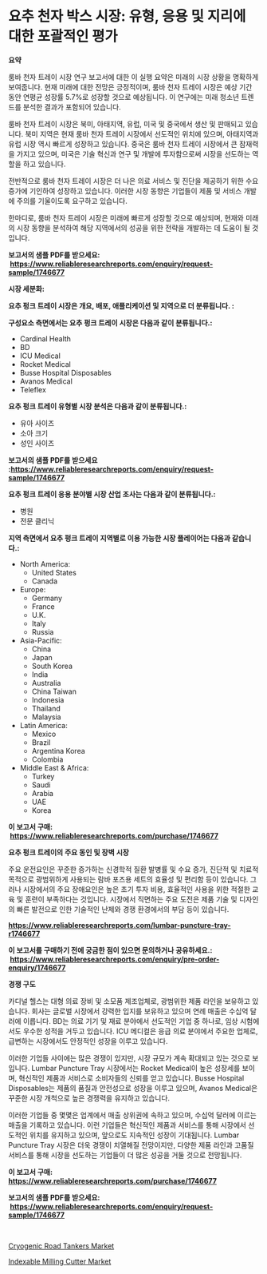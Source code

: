 <p><h1>요추 천자 박스 시장: 유형, 응용 및 지리에 대한 포괄적인 평가</h1></p><p><strong>요약</strong></p>
<p><p>룸바 천자 트레이 시장 연구 보고서에 대한 이 실행 요약은 미래의 시장 상황을 명확하게 보여줍니다. 현재 미래에 대한 전망은 긍정적이며, 룸바 천자 트레이 시장은 예상 기간 동안 연평균 성장률 5.7%로 성장할 것으로 예상됩니다. 이 연구에는 미래 청소년 트렌드를 분석한 결과가 포함되어 있습니다.</p><p>룸바 천자 트레이 시장은 북미, 아태지역, 유럽, 미국 및 중국에서 생산 및 판매되고 있습니다. 북미 지역은 현재 룸바 천자 트레이 시장에서 선도적인 위치에 있으며, 아태지역과 유럽 시장 역시 빠르게 성장하고 있습니다. 중국은 룸바 천자 트레이 시장에서 큰 잠재력을 가지고 있으며, 미국은 기술 혁신과 연구 및 개발에 투자함으로써 시장을 선도하는 역할을 하고 있습니다.</p><p>전반적으로 룸바 천자 트레이 시장은 더 나은 의료 서비스 및 진단을 제공하기 위한 수요 증가에 기인하여 성장하고 있습니다. 이러한 시장 동향은 기업들이 제품 및 서비스 개발에 주의를 기울이도록 요구하고 있습니다.</p><p>한마디로, 룸바 천자 트레이 시장은 미래에 빠르게 성장할 것으로 예상되며, 현재와 미래의 시장 동향을 분석하여 해당 지역에서의 성공을 위한 전략을 개발하는 데 도움이 될 것입니다.</p></p>
<p><strong>보고서의 샘플 PDF를 받으세요: &nbsp;<a href="https://www.reliableresearchreports.com/enquiry/request-sample/1746677">https://www.reliableresearchreports.com/enquiry/request-sample/1746677</a></strong></p>
<p><strong>시장 세분화:</strong></p>
<p><strong> 요추 펑크 트레이 시장은 개요, 배포, 애플리케이션 및 지역으로 더 분류됩니다. :</strong></p>
<p><strong>구성요소 측면에서는 요추 펑크 트레이 시장은 다음과 같이 분류됩니다.:</strong></p>
<p><ul><li>Cardinal Health</li><li>BD</li><li>ICU Medical</li><li>Rocket Medical</li><li>Busse Hospital Disposables</li><li>Avanos Medical</li><li>Teleflex</li></ul></p>
<p><strong> 요추 펑크 트레이 유형별 시장 분석은 다음과 같이 분류됩니다.:</strong></p>
<p><ul><li>유아 사이즈</li><li>소아 크기</li><li>성인 사이즈</li></ul></p>
<p><strong>보고서의 샘플 PDF를 받으세요 :<a href="https://www.reliableresearchreports.com/enquiry/request-sample/1746677">https://www.reliableresearchreports.com/enquiry/request-sample/1746677</a></strong></p>
<p><strong> 요추 펑크 트레이 응용 분야별 시장 산업 조사는 다음과 같이 분류됩니다.:</strong></p>
<p><ul><li>병원</li><li>전문 클리닉</li></ul></p>
<p><strong>지역 측면에서 요추 펑크 트레이 지역별로 이용 가능한 시장 플레이어는 다음과 같습니다.:</strong></p>
<p><ul>
    <li>
        North America:
        <ul>
            <li>United States</li>
            <li>Canada</li>
        </ul>
    </li>
    <li>
        Europe:
        <ul>
            <li>Germany</li>
            <li>France</li>
            <li>U.K.</li>
            <li>Italy</li>
            <li>Russia</li>
        </ul>
    </li>
    <li>
        Asia-Pacific:
        <ul>
            <li>China</li>
            <li>Japan</li>
            <li>South Korea</li>
            <li>India</li>
            <li>Australia</li>
            <li>China Taiwan</li>
            <li>Indonesia</li>
            <li>Thailand</li>
            <li>Malaysia</li>
        </ul>
    </li>
    <li>
        Latin America:
        <ul>
            <li>Mexico</li>
            <li>Brazil</li>
            <li>Argentina Korea</li>
            <li>Colombia</li>
        </ul>
    </li>
    <li>
        Middle East & Africa:
        <ul>
            <li>Turkey</li>
            <li>Saudi</li>
            <li>Arabia</li>
            <li>UAE</li>
            <li>Korea</li>
        </ul>
    </li>
    </ul></p>
<p><strong>이 보고서 구매: &nbsp;<a href="https://www.reliableresearchreports.com/purchase/1746677">https://www.reliableresearchreports.com/purchase/1746677</a></strong></p>
<p><strong>요추 펑크 트레이의 주요 동인 및 장벽 시장</strong></p>
<p><p>주요 운전요인은 꾸준한 증가하는 신경학적 질환 발병률 및 수요 증가, 진단적 및 치료적 목적으로 광범위하게 사용되는 람바 포즈용 세트의 효율성 및 편리함 등이 있습니다. 그러나 시장에서의 주요 장애요인은 높은 초기 투자 비용, 효율적인 사용을 위한 적절한 교육 및 훈련이 부족하다는 것입니다. 시장에서 직면하는 주요 도전은 제품 기술 및 디자인의 빠른 발전으로 인한 기술적인 난제와 경쟁 환경에서의 부담 등이 있습니다.</p></p>
<p><strong><a href="https://www.reliableresearchreports.com/lumbar-puncture-tray-r1746677">https://www.reliableresearchreports.com/lumbar-puncture-tray-r1746677</a></strong></p>
<p><strong>이 보고서를 구매하기 전에 궁금한 점이 있으면 문의하거나 공유하세요.: &nbsp;<a href="https://www.reliableresearchreports.com/enquiry/pre-order-enquiry/1746677">https://www.reliableresearchreports.com/enquiry/pre-order-enquiry/1746677</a></strong></p>
<p><strong>경쟁 구도</strong></p>
<p><p>카디널 헬스는 대형 의료 장비 및 소모품 제조업체로, 광범위한 제품 라인을 보유하고 있습니다. 회사는 글로벌 시장에서 강력한 입지를 보유하고 있으며 연례 매출은 수십억 달러에 이릅니다. BD는 의료 기기 및 재료 분야에서 선도적인 기업 중 하나로, 임상 시험에서도 우수한 성적을 거두고 있습니다. ICU 메디컬은 응급 의료 분야에서 주요한 업체로, 급변하는 시장에서도 안정적인 성장을 이루고 있습니다. </p><p>이러한 기업들 사이에는 많은 경쟁이 있지만, 시장 규모가 계속 확대되고 있는 것으로 보입니다. Lumbar Puncture Tray 시장에서는 Rocket Medical이 높은 성장세를 보이며, 혁신적인 제품과 서비스로 소비자들의 신뢰를 얻고 있습니다. Busse Hospital Disposables는 제품의 품질과 안전성으로 성장을 이루고 있으며, Avanos Medical은 꾸준한 시장 개척으로 높은 경쟁력을 유지하고 있습니다. </p><p>이러한 기업들 중 몇몇은 업계에서 매출 상위권에 속하고 있으며, 수십억 달러에 이르는 매출을 기록하고 있습니다. 이런 기업들은 혁신적인 제품과 서비스를 통해 시장에서 선도적인 위치를 유지하고 있으며, 앞으로도 지속적인 성장이 기대됩니다. Lumbar Puncture Tray 시장은 더욱 경쟁이 치열해질 전망이지만, 다양한 제품 라인과 고품질 서비스를 통해 시장을 선도하는 기업들이 더 많은 성공을 거둘 것으로 전망됩니다.</p></p>
<p><strong>이 보고서 구매: &nbsp; <a href="https://www.reliableresearchreports.com/purchase/1746677">https://www.reliableresearchreports.com/purchase/1746677</a></strong></p>
<p><strong>보고서의 샘플 PDF를 받으세요: &nbsp;<a href="https://www.reliableresearchreports.com/enquiry/request-sample/1746677">https://www.reliableresearchreports.com/enquiry/request-sample/1746677</a></strong><strong></strong></p>
<p>&nbsp;</p>
<p><p><a href="https://github.com/peachesmcdowel1/Market-Research-Report-List-2/blob/main/cryogenic-road-tankers-market.md">Cryogenic Road Tankers Market</a></p><p><a href="https://github.com/edytherolanlouisejk1miz0wig/Market-Research-Report-List-2/blob/main/indexable-milling-cutter-market.md">Indexable Milling Cutter Market</a></p></p>